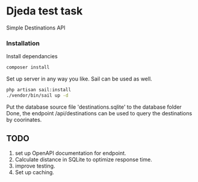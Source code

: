 # Djeda test task
Simple Destinations API

### Installation

Install dependancies

```sh
composer install
```

Set up server in any way you like. 
Sail can be used as well.

```sh
php artisan sail:install
./vendor/bin/sail up -d
```

Put the database source file 'destinations.sqlite' to the database folder
Done, the endpoint /api/destinations can be used to query the destinations by coorinates.

## TODO

1. set up OpenAPI documentation for endpoint.
2. Calculate distance in SQLite to optimize response time.
3. improve testing.
4. Set up caching.
